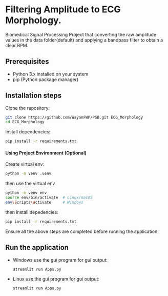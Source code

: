 # Filtering Amplitude to ECG Morphology. 

Biomedical Signal Processing Project that converting the raw amplitude values in the data folder(default) and applying a bandpass filter to obtain a clear BPM.

## Prerequisites

- Python 3.x installed on your system
- pip (Python package manager)

## Installation steps
Clone the repository:
 ```bash
 git clone https://github.com/WayanFWP/PSB.git ECG_Morphology
 cd ECG_Morphology
 ```

Install dependencies:
```bash
pip install -r requirements.txt
```

#### Using Project Environment (Optional)
Create virtual env:
```bash
python -m venv .venv
``` 
then use the virtual env
```bash 
python -m venv env
source env/bin/activate  # Linux/macOS
env\Scripts\activate     # Windows
```
then install depedencies: 
```bash
pip install -r requirements.txt
```
Ensure all the above steps are completed before running the application.

## Run the application
- Windows
use the gui program for gui output:
    ```bash
    streamlit run Apps.py
    ```

- Linux
use the gui program for gui output:
    ```bash
    streamlit run Apps.py
    ```
